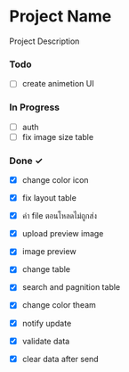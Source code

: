 # Project Name

Project Description

### Todo

- [ ] create animetion UI  

### In Progress

- [ ] auth  
- [ ] fix image size table  

### Done ✓

- [x] change color icon  
- [x] fix layout table  
- [x] ค่า file ตอนโหลดไม่ถูกส่ง  
- [x] upload preview image  
- [x] image preview  
- [x] change table  
- [x] search and pagnition table  
- [x] change color theam  
- [x] notify update  
- [x] validate data  
- [x] clear data after send  

